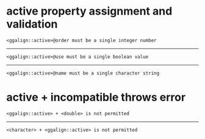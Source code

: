 # active property assignment and validation

    <ggalign::active>@order must be a single integer number

---

    <ggalign::active>@use must be a single boolean value

---

    <ggalign::active>@name must be a single character string

# active + incompatible throws error

    <ggalign::active> + <double> is not permitted

---

    <character> + <ggalign::active> is not permitted

